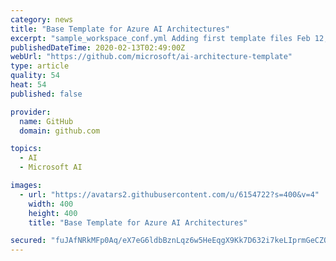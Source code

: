 ```yaml
---
category: news
title: "Base Template for Azure AI Architectures"
excerpt: "sample_workspace_conf.yml Adding first template files Feb 12, 2020 To set up your environment to run these notebooks, please follow these steps. They setup the notebooks to use Azure seamlessly. This project welcomes contributions and suggestions. Most contributions require you to agree to a Contributor License Agreement (CLA) declaring that ..."
publishedDateTime: 2020-02-13T02:49:00Z
webUrl: "https://github.com/microsoft/ai-architecture-template"
type: article
quality: 54
heat: 54
published: false

provider:
  name: GitHub
  domain: github.com

topics:
  - AI
  - Microsoft AI

images:
  - url: "https://avatars2.githubusercontent.com/u/6154722?s=400&v=4"
    width: 400
    height: 400
    title: "Base Template for Azure AI Architectures"

secured: "fuJAfNRkMFp0Aq/eX7eG6ldbBznLqz6w5HeEqgX9Kk7D632i7keLIprmGeCZQWJJsO8i3cBNLRVpHSwDyNyXPh+VZPyQABqbtRlcfHm4caLcf4o6pLQEHJjDeL5BEk7aEQMg7+ismH/L+GPAPWUZTs2wcRXgY7N/Z1M9Bib4+19T6rBPNKg42qdwPP7w8JYrfzkbPxdiiZsTPctacIoNN9vPCRL+YirChqN4eoEzRk/OuPaH3SSoe/DLT7pU1jVIktZnO1I/jSo5K3Kfxr8pg8CyxziT603fuPu0qKMyEg7uhvEEF+yNnF884Yg32r0r;yAOYrgaBNdPqJXsTKHYCbQ=="
---
```


